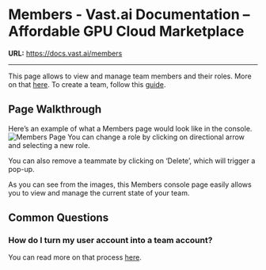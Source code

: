 # Members - Vast.ai Documentation – Affordable GPU Cloud Marketplace

**URL:** https://docs.vast.ai/members

---

This page allows to view and manage team members and their roles. More on that [here](https://docs.vast.ai/teams-roles). To create a team, follow this [guide](https://docs.vast.ai/teams-quickstart).

## Page Walkthrough

Here’s an example of what a Members page would look like in the console. ![Members Page](https://mintcdn.com/vastai-80aa3a82/xCLov_y0JNSp_qUD/images/console-members.webp?fit=max&auto=format&n=xCLov_y0JNSp_qUD&q=85&s=edeb6ce87327da1cedb9d4ef60b575d3) You can change a role by clicking on directional arrow and selecting a new role.

You can also remove a teammate by clicking on ‘Delete’, which will trigger a pop-up.

As you can see from the images, this Members console page easily allows you to view and manage the current state of your team.

## Common Questions

### How do I turn my user account into a team account?

You can read more on that process [here](https://docs.vast.ai/team-creation).